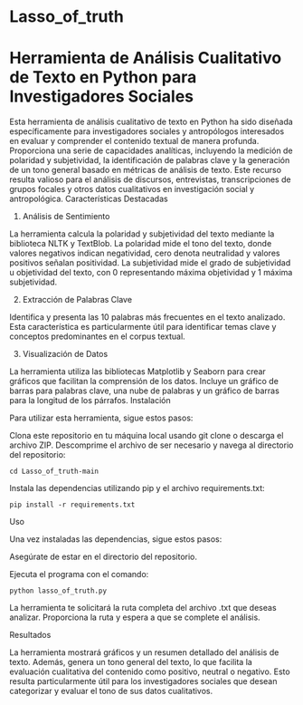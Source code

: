 # Lasso_of_truth

# Herramienta de Análisis Cualitativo de Texto en Python para Investigadores Sociales

Esta herramienta de análisis cualitativo de texto en Python ha sido diseñada específicamente para investigadores sociales y antropólogos interesados en evaluar y comprender el contenido textual de manera profunda. Proporciona una serie de capacidades analíticas, incluyendo la medición de polaridad y subjetividad, la identificación de palabras clave y la generación de un tono general basado en métricas de análisis de texto. Este recurso resulta valioso para el análisis de discursos, entrevistas, transcripciones de grupos focales y otros datos cualitativos en investigación social y antropológica.
Características Destacadas

1. Análisis de Sentimiento

La herramienta calcula la polaridad y subjetividad del texto mediante la biblioteca NLTK y TextBlob. La polaridad mide el tono del texto, donde valores negativos indican negatividad, cero denota neutralidad y valores positivos señalan positividad. La subjetividad mide el grado de subjetividad u objetividad del texto, con 0 representando máxima objetividad y 1 máxima subjetividad.

2. Extracción de Palabras Clave

Identifica y presenta las 10 palabras más frecuentes en el texto analizado. Esta característica es particularmente útil para identificar temas clave y conceptos predominantes en el corpus textual.

3. Visualización de Datos

La herramienta utiliza las bibliotecas Matplotlib y Seaborn para crear gráficos que facilitan la comprensión de los datos. Incluye un gráfico de barras para palabras clave, una nube de palabras y un gráfico de barras para la longitud de los párrafos.
Instalación

Para utilizar esta herramienta, sigue estos pasos:

Clona este repositorio en tu máquina local usando git clone o descarga el archivo ZIP.
Descomprime el archivo de ser necesario y navega al directorio del repositorio:

    cd Lasso_of_truth-main

Instala las dependencias utilizando pip y el archivo requirements.txt:

    pip install -r requirements.txt

Uso

Una vez instaladas las dependencias, sigue estos pasos:

  Asegúrate de estar en el directorio del repositorio.

  Ejecuta el programa con el comando:

    python lasso_of_truth.py

  La herramienta te solicitará la ruta completa del archivo .txt que deseas analizar. Proporciona la ruta y espera a que se complete el análisis.

Resultados

La herramienta mostrará gráficos y un resumen detallado del análisis de texto. Además, genera un tono general del texto, lo que facilita la evaluación cualitativa del contenido como positivo, neutral o negativo. Esto resulta particularmente útil para los investigadores sociales que desean categorizar y evaluar el tono de sus datos cualitativos.


